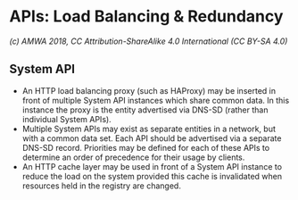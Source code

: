 # APIs: Load Balancing & Redundancy

_(c) AMWA 2018, CC Attribution-ShareAlike 4.0 International (CC BY-SA 4.0)_

## System API

* An HTTP load balancing proxy (such as HAProxy) may be inserted in front of multiple System API instances which share common data. In this instance the proxy is the entity advertised via DNS-SD (rather than individual System APIs).
* Multiple System APIs may exist as separate entities in a network, but with a common data set. Each API should be advertised via a separate DNS-SD record. Priorities may be defined for each of these APIs to determine an order of precedence for their usage by clients.
* An HTTP cache layer may be used in front of a System API instance to reduce the load on the system provided this cache is invalidated when resources held in the registry are changed.
